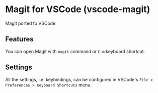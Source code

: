 # Magit for VSCode (vscode-magit)

Magit ported to VSCode

## Features

You can open Magit with `magit` command or `C-m` keyboard shortcut.

## Settings

All the settings, i.e. keybindings, can be configured in VSCode's `File > Preferences > Keyboard Shortcuts` menu.
